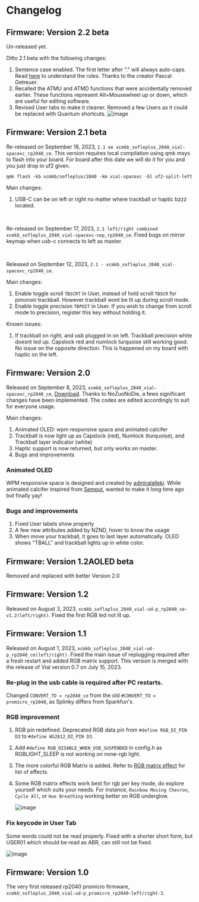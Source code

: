 # Changelog 

## Firmware: Version 2.2 beta
Un-released yet. 

Ditto 2.1 beta with the following changes:
1. Sentence case enabled. The first letter after "." will always auto-caps. Read [here](https://getreuer.info/posts/keyboards/sentence-case/index.html) to understand the rules. Thanks to the creator Pascal Getreuer.
2. Recalled the ATMU and ATMD functions that were accidentally removed earlier. These functions represent Alt+Mousewheel up or down, which are useful for editing software.
3. Revised User tabs to make it cleaner. Removed a few Users as it could be replaced with Quantum shortcuts.
![image](https://github.com/superxc3/xcmkb/assets/79617315/5ddc2431-1f82-47d6-a52c-eb8e5604fb7c)


## Firmware: Version 2.1 beta
Re-released on September 18, 2023, `2.1 ee xcmkb_sofleplus_2040_vial-spacexc_rp2040_ce`.
This version requires local compilation using qmk msys to flash into your board. For board after this date we will do it for you and you just drop in uf2 given.

```
qmk flash -kb xcmkb/sofleplus/2040 -km vial-spacexc -bl uf2-split-left
```

Main changes:
1. USB-C can be on left or right no matter where trackball or haptic bzzz located.

<br>

Re-released on September 17, 2023, `2.1 left/right combined xcmkb_sofleplus_2040_vial-spacexc-nop_rp2040_ce`. Fixed bugs on mirror keymap when usb-c connects to left as master.

<br>

Released on September 12, 2023, `2.1 - xcmkb_sofleplus_2040_vial-spacexc_rp2040_ce`.

Main changes:
1. Enable toggle scroll `TBSCRT` in User, instead of hold scroll `TBSCR` for pimoroni trackball. However trackball wont be lit up during scroll mode.
2. Enable toggle precision `TBPOIT` in User. If you wish to change from scroll mode to precision, register this key without holding it.

Known issues:
1. If trackball on right, and usb plugged in on left. Trackball precision white doesnt led up. Capslock red and numlock turquoise still working good. No issue on the opposite direction. This is happened on my board with haptic on the left. 
   
## Firmware: Version 2.0 
Released on September 8, 2023, `xcmkb_sofleplus_2040_vial-spacexc_rp2040_ce`, [Download](https://drive.google.com/file/d/1GajHL9OGIlprdd9wH9aA6EoxqdFUEF9C/view?usp=drive_link). Thanks to NoZuoNoDie, a fews significant changes have been implemented. The codes are edited accordingly to suit for everyone usage. 

Main changes:
1. Animated OLED: wpm responsive space and animated calcifer
2. Trackball is now light up as Capslock (red), Numlock (turquoise), and Trackball layer indicator (white)
3. Haptic support is now returned, but only works on master. 
4. Bugs and improvements

### Animated OLED
WPM responsive space is designed and created by [admiralalleki](https://www.reddit.com/r/MechanicalKeyboards/comments/y916bk/i_programmed_my_corne_oled_via_qmk_to_show_a/). While animated calcifer inspired from [Semput](https://www.youtube.com/@semputs), wanted to make it long time ago but finally yay!

### Bugs and improvements
1. Fixed User labels show properly
2. A few new attributes added by NZND, hover to know the usage
3. When move your trackball, it goes to last layer automatically. OLED shows "TBALL" and trackball lights up in white color. 



   
## Firmware: Version 1.2AOLED beta
Removed and replaced with better Version 2.0

## Firmware: Version 1.2
Released on August 3, 2023, `xcmkb_sofleplus_2040_vial-ud-p_rp2040_ce-v1.2(left/right)`. Fixed the first RGB led not lit up. 

## Firmware: Version 1.1
Released on August 1, 2023, `xcmkb_sofleplus_2040_vial-ud-p_rp2040_ce(left/right)`. Fixed the main issue of replugging required after a fresh restart and added RGB matrix support. This version is merged with the release of Vial version 0.7 on July 15, 2023. 

### Re-plug in the usb cable is required after PC restarts.
Changed `CONVERT_TO = rp2040_ce` from the old `#CONVERT_TO = promicro_rp2040`, as Splinky differs from Sparkfun's.

### RGB improvement
1. RGB pin redefined. Deprecated RGB data pin from `#define RGB_DI_PIN D3` to `#define WS2812_DI_PIN D3`.
2. Add `#define RGB_DISABLE_WHEN_USB_SUSPENDED` in config.h as RGBLIGHT_SLEEP is not working on none-rgb light.
3. The more colorful RGB Matrix is added. Refer to [RGB matrix effect](https://github.com/qmk/qmk_firmware/blob/master/docs/feature_rgb_matrix.md#rgb-matrix-effects-idrgb-matrix-effects) for list of effects.
4. Some RGB matrix effects work best for rgb per key mode, do explore yourself which suits your needs. For instance, `Rainbow Moving Chevron`, `Cycle All`, or `Hue Breathing` working better on RGB underglow.
   
   ![image](https://github.com/superxc3/xcmkb/assets/79617315/2e9f05f7-674a-4c65-b368-debbbf305d9c)

### Fix keycode in User Tab
Some words could not be read properly. Fixed with a shorter short form, but USER01 which should be read as ABR, can still not be fixed.

![image](https://github.com/superxc3/xcmkb/assets/79617315/a41fed82-5fb4-412b-8767-c34320dde884)

## Firmware: Version 1.0
The very first released rp2040 promicro firmware, `xcmkb_sofleplus_2040_vial-ud-p_promicro_rp2040-left/right-3`.
